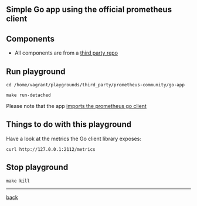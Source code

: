 ## Simple Go app using the official prometheus client

## Components

* All components are from a  [third party repo](https://github.com/prometheus-community/prometheus-playground/tree/master/go-app)

## Run playground

```shell
cd /home/vagrant/playgrounds/third_party/prometheus-community/go-app
```

```shell
make run-detached
```

Please note that the app [imports the prometheus go client](https://github.com/prometheus-community/prometheus-playground/blob/master/go-app/myapp/main.go)

## Things to do with this playground

Have a look at the metrics the Go client library exposes:

```shell
curl http://127.0.0.1:2112/metrics
```

## Stop playground

```shell
make kill
```

---
[back](../../overview.md)
